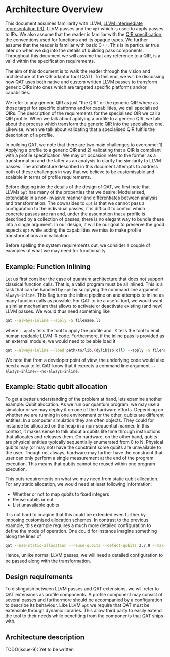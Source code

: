 # Architecture Overview

This document assumes familiarity with LLVM,
[LLVM intermediate representation (IR)](https://llvm.org/docs/LangRef.html),
LLVM passes and the `opt` which is used to apply passes to IRs. We also assume
that the reader is familiar with the
[QIR specification](https://github.com/microsoft/qsharp-language/tree/main/Specifications/QIR),
the conventions used for functions and its opaque types. We further assume that
the reader is familiar with basic C++. This is in particular true later on when
we dig into the details of building pass components. Throughout this document we
will assume that any reference to a QIR, is a valid within the specification
requirements.

The aim of this document is to walk the reader through the vision and
architecture of the QIR adaptor tool (QAT). To this end, we will be discussing
how QAT uses both native and custom written LLVM passes to transform generic
QIRs into ones which are targeted specific platforms and/or capabilities.

We refer to any generic QIR as just "the QIR" or the generic QIR where as those
target for specific platforms and/or capabilities, we call specialised QIRs. The
description of the requirements for the specialised QIR we call a QIR profile.
When we talk about applying a profile to a generic QIR, we talk about the
process which transform the generic QIR into the specialised one. Likewise, when
we talk about validating that a specialised QIR fulfils the description of a
profile.

In building QAT, we note that there are two main challenges to overcome: 1)
Applying a profile to a generic QIR and 2) validating that a QIR is compliant
with a profile specification. We may on occasion refer to the former as a
transformation and the latter as an analysis to clarify the similarity to LLVM
passes. The architecture described in this document attempts to address both of
these challenges in way that we believe to be customisable and scalable in terms
of profile requirements.

Before digging into the details of the design of QAT, we first note that LLVMs
`opt` has many of the properties that we desire: Modularised, extendable in a
non-invasive manner and differentiates between analysis and transformation. The
downsides to `opt` is that we cannot pass a configuration to the individual
passes, it is difficult to control which concrete passes are ran and, under the
assumption that a profile is described by a collection of passes, there is no
elegant way to bundle these into a single argument. In our design, it will be
our goal to preserve the good aspects `opt` while adding the capabilities we
miss to make profile transformations and validation.

Before spelling the system requirements out, we consider a couple of examples of
what we may need for functionality.

## Example: Function inlining

Let us first consider the case of quantum architecture that does not support
classical function calls. That is, a valid program must be all inlined. This is
a task that can be handled by `opt` by supplying the command line argument
`--always-inline`. This flag turns the inline pipeline on and attempts to inline
as many function calls as possible. For QAT to be a useful tool, we would want a
similar mechanism that allows to activate or deactivate existing (and new) LLVM
passes. We would thus need something like

```sh
qat --always-inline --apply -S filename.ll
```

where `--apply` tells the tool to apply the profile and `-S` tells the tool to
emit human readable LLVM IR code. Furthermore, if the inline pass is provided as
an external module, we would need to be able load it

```sh
qat --always-inline --load path/to/lib.(dylib|so|dll) --apply -S filename.ll
```

We note that from a developer point of view, the underlying code would also need
a way to let QAT know that it expects a command line argument
`--always-inline/--no-always-inline`.

## Example: Static qubit allocation

To get a better understanding of the problem at hand, lets examine another
example: Qubit allocation. As we run our quantum program, we may use a simulator
or we may deploy it on one of the hardware efforts. Depending on whether we are
running in one environment or the other, qubits are different entities: In a
computer simulation they are often objects. They could for instance be allocated
on the heap in a non-sequential manner. In this context, it makes sense to talk
about a qubits life time through instructions that allocates and releases them.
On hardware, on the other hand, qubits are physical entities typically
sequentially enumerated from 0 to N. Physical qubits may (or may not) have the
constraint some qubits are unavailable to the user. Though not always, hardware
may further have the constraint that user can only perform a single measurement
at the end of the program execution. This means that qubits cannot be reused
within one program execution.

This puts requirements on what we may need from static qubit allocation. For any
static allocation, we would need at least following information:

- Whether or not to map qubits to fixed integers
- Reuse qubits or not
- List unavailable qubits

It is not hard to imagine that this could be extended even further by imposing
customised allocation schemes. In contrast to the previous example, this example
requires a much more detailed configuration to define the mode of operation. One
could for instance imagine something along the lines of

```sh
qat --use-static-allocation --reuse-qubits --defect-qubits 3,7,9 --max-qubits 10 --apply -S filename.ll
```

Hence, unlike normal LLVM passes, we will need a detailed configuration to be
passed along with the transformation.

## Design requirements

To distinguish between LLVM passes and QAT extensions, we will refer to QAT
extensions as profile components. A profile component may consist of several
passes and furthermore should be accompanied by a configuration to describe its
behaviour. Like LLVM `opt` we require that QAT must be extensible through
dynamic libraries. This allow third party to easily extend the tool to their
needs while benefiting from the components that QAT ships with.

## Architecture description

TODO(issue-9): Yet to be written
